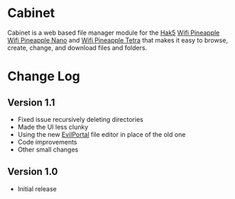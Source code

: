 # Cabinet
Cabinet is a web based file manager module for the [Hak5](https://www.hak5.org) [Wifi Pineapple](https://www.wifipineapple.com/)
 [Wifi Pineapple Nano](http://hakshop.myshopify.com/products/wifi-pineapple?variant=81044992) and [Wifi Pineapple Tetra](http://hakshop.myshopify.com/products/wifi-pineapple?variant=11303845317)
 that makes it easy to browse, create, change, and download files and folders.

# Change Log

## Version 1.1
* Fixed issue recursively deleting directories
* Made the UI less clunky
* Using the new [EvilPortal](https://github.com/frozenjava/EvilPortalNano) file editor in place of the old one
* Code improvements
* Other small changes

## Version 1.0
* Initial release
